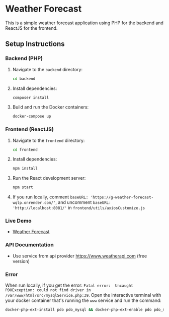# Weather Forecast

This is a simple weather forecast application using PHP for the backend and ReactJS for the frontend.

## Setup Instructions

### Backend (PHP)

1. Navigate to the `backend` directory:
    ```sh
    cd backend
    ```

2. Install dependencies:
    ```sh
    composer install
    ```

3. Build and run the Docker containers:
    ```sh
    docker-compose up
    ```

### Frontend (ReactJS)

1. Navigate to the `frontend` directory:
    ```sh
    cd frontend
    ```

2. Install dependencies:
    ```sh
    npm install
    ```

3. Run the React development server:
    ```sh
    npm start
    ```
4. If you run locally, comment `baseURL: 'https://g-weather-forecast-wqlp.onrender.com/'`, and uncomment `baseURL: 'http://localhost:8081/'` in `frontend/utils/axiosCustomize.js` 
    
### Live Demo

- [Weather Forecast](https://g-weather-forecast-red.vercel.app/)

### API Documentation

- Use service from api provider https://www.weatherapi.com (free version)

### Error
When run locally, if you get the error: `Fatal error:  Uncaught PDOException: could not find driver in /var/www/html/src/mysqlService.php:39`. Open the interactive terminal with your docker container that's running the `www` service and run the command: 
```sh
docker-php-ext-install pdo pdo_mysql && docker-php-ext-enable pdo pdo_mysql && apachectl restart
```

